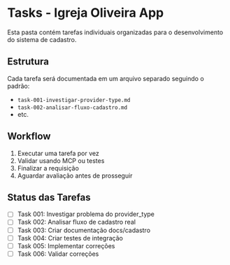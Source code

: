 # Tasks - Igreja Oliveira App

Esta pasta contém tarefas individuais organizadas para o desenvolvimento do sistema de cadastro.

## Estrutura

Cada tarefa será documentada em um arquivo separado seguindo o padrão:
- `task-001-investigar-provider-type.md`
- `task-002-analisar-fluxo-cadastro.md`
- etc.

## Workflow

1. Executar uma tarefa por vez
2. Validar usando MCP ou testes
3. Finalizar a requisição
4. Aguardar avaliação antes de prosseguir

## Status das Tarefas

- [ ] Task 001: Investigar problema do provider_type
- [ ] Task 002: Analisar fluxo de cadastro real
- [ ] Task 003: Criar documentação docs/cadastro
- [ ] Task 004: Criar testes de integração
- [ ] Task 005: Implementar correções
- [ ] Task 006: Validar correções